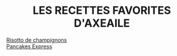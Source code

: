 <div style="position: fixed; top: 0; left: 0; width: 200px; height: 100vh; background-image: url('photocuisine.jpeg');">
</div>
<div style="position: fixed; top: 0; right: 0; width: 200px; height: 100vh; background-image: url('photocuisine.jpeg');">
</div>

<div style="text-align: center;">
  <h1>LES RECETTES FAVORITES D'AXEAILE</h1>
</div>

<p align="center">
  
[Risotto de champignons][id]  
  [Pancakes Express][id1]
</p>

[id]: https://axeailee.github.io/UBO/risotto.html
[id1]: pancakesexpress.md
